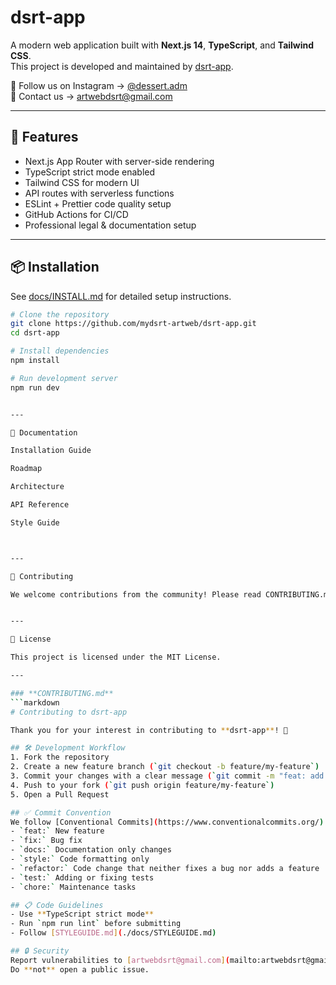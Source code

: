 # dsrt-app

A modern web application built with **Next.js 14**, **TypeScript**, and **Tailwind CSS**.  
This project is developed and maintained by [dsrt-app](https://github.com/mydsrt-artweb).

📸 Follow us on Instagram → [@dessert.adm](https://www.instagram.com/dessert.adm?igsh=MXN1aHJtM2tqdXl3MQ==)  
📧 Contact us → [artwebdsrt@gmail.com](mailto:artwebdsrt@gmail.com)

---

## 🚀 Features
- Next.js App Router with server-side rendering
- TypeScript strict mode enabled
- Tailwind CSS for modern UI
- API routes with serverless functions
- ESLint + Prettier code quality setup
- GitHub Actions for CI/CD
- Professional legal & documentation setup

---

## 📦 Installation
See [docs/INSTALL.md](./docs/INSTALL.md) for detailed setup instructions.

```bash
# Clone the repository
git clone https://github.com/mydsrt-artweb/dsrt-app.git
cd dsrt-app

# Install dependencies
npm install

# Run development server
npm run dev


---

📘 Documentation

Installation Guide

Roadmap

Architecture

API Reference

Style Guide



---

🤝 Contributing

We welcome contributions from the community! Please read CONTRIBUTING.md first.


---

📜 License

This project is licensed under the MIT License.

---

### **CONTRIBUTING.md**
```markdown
# Contributing to dsrt-app

Thank you for your interest in contributing to **dsrt-app**! 🎉

## 🛠 Development Workflow
1. Fork the repository
2. Create a new feature branch (`git checkout -b feature/my-feature`)
3. Commit your changes with a clear message (`git commit -m "feat: add new feature"`)
4. Push to your fork (`git push origin feature/my-feature`)
5. Open a Pull Request

## ✅ Commit Convention
We follow [Conventional Commits](https://www.conventionalcommits.org/):
- `feat:` New feature
- `fix:` Bug fix
- `docs:` Documentation only changes
- `style:` Code formatting only
- `refactor:` Code change that neither fixes a bug nor adds a feature
- `test:` Adding or fixing tests
- `chore:` Maintenance tasks

## 📋 Code Guidelines
- Use **TypeScript strict mode**
- Run `npm run lint` before submitting
- Follow [STYLEGUIDE.md](./docs/STYLEGUIDE.md)

## 🔒 Security
Report vulnerabilities to [artwebdsrt@gmail.com](mailto:artwebdsrt@gmail.com).  
Do **not** open a public issue.
